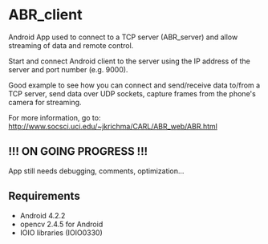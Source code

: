 ABR_client
==========

Android App used to connect to a TCP server (ABR_server) and allow streaming of data and remote control.

Start and connect Android client to the server using the IP address of the server and port number (e.g. 9000).

Good example to see how you can connect and send/receive data to/from a TCP server, send data over UDP sockets, 
capture frames from the phone's camera for streaming.   

For more information, go to:
http://www.socsci.uci.edu/~jkrichma/CARL/ABR_web/ABR.html

   
!!! ON GOING PROGRESS !!!
------------------------

App still needs debugging, comments, optimization...


Requirements
------------

- Android 4.2.2
- opencv 2.4.5 for Android
- IOIO libraries (IOIO0330)


